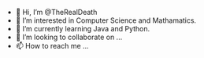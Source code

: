 - 👋 Hi, I’m @TheRealDeath
- 👀 I’m interested in Computer Science and Mathamatics.
- 🌱 I’m currently learning Java and Python.
- 💞️ I’m looking to collaborate on ...
- 📫 How to reach me ...

<!---
TheRealDeath/TheRealDeath is a ✨ special ✨ repository because its `README.md` (this file) appears on your GitHub profile.
You can click the Preview link to take a look at your changes.
--->
